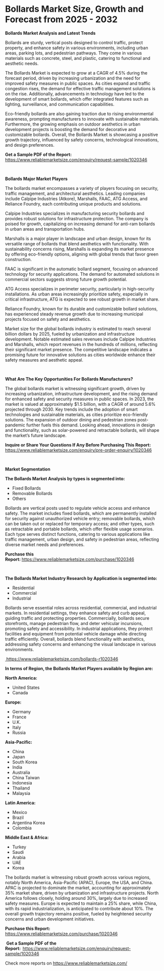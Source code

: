 <p><h1>Bollards Market Size, Growth and Forecast from 2025 - 2032</h1></p><p><strong>Bollards Market Analysis and Latest Trends</strong></p>
<p><p>Bollards are sturdy, vertical posts designed to control traffic, protect property, and enhance safety in various environments, including urban areas, parking lots, and pedestrian pathways. They come in various materials such as concrete, steel, and plastic, catering to functional and aesthetic needs. </p><p>The Bollards Market is expected to grow at a CAGR of 4.5% during the forecast period, driven by increasing urbanization and the need for improved safety measures in public spaces. As cities expand and traffic congestion rises, the demand for effective traffic management solutions is on the rise. Additionally, advancements in technology have led to the development of smart bollards, which offer integrated features such as lighting, surveillance, and communication capabilities. </p><p>Eco-friendly bollards are also gaining traction due to rising environmental awareness, prompting manufacturers to innovate with sustainable materials. Furthermore, the growing emphasis on outdoor aesthetics in urban development projects is boosting the demand for decorative and customizable bollards. Overall, the Bollards Market is showcasing a positive growth trajectory, influenced by safety concerns, technological innovations, and design preferences.</p></p>
<p><strong>Get a Sample PDF of the Report:&nbsp;</strong> <a href="https://www.reliablemarketsize.com/enquiry/request-sample/1020346?utm_campaign=3555&utm_medium=2&utm_source=Github&utm_content=ia&utm_term=08042025&utm_id=bollards">https://www.reliablemarketsize.com/enquiry/request-sample/1020346</a></p>
<p>&nbsp;</p>
<p><strong>Bollards Major Market Players</strong></p>
<p><p>The bollards market encompasses a variety of players focusing on security, traffic management, and architectural aesthetics. Leading companies include Calpipe Industries (Atkore), Marshalls, FAAC, ATG Access, and Reliance Foundry, each contributing unique products and solutions.</p><p>Calpipe Industries specializes in manufacturing security bollards and provides robust solutions for infrastructure protection. The company is poised for growth, capitalizing on increasing demand for anti-ram bollards in urban areas and transportation hubs.</p><p>Marshalls is a major player in landscape and urban design, known for its versatile range of bollards that blend aesthetics with functionality. With sustainability concerns rising, Marshalls is expanding its market presence by offering eco-friendly options, aligning with global trends that favor green construction.</p><p>FAAC is significant in the automatic bollard segment, focusing on advanced technology for security applications. The demand for automated solutions in commercial sectors suggests strong future growth potential. </p><p>ATG Access specializes in perimeter security, particularly in high-security installations. As urban areas increasingly prioritize safety, especially in critical infrastructure, ATG is expected to see robust growth in market share.</p><p>Reliance Foundry, known for its durable and customizable bollard solutions, has experienced steady revenue growth due to increasing municipal projects focused on safety and aesthetics.</p><p>Market size for the global bollards industry is estimated to reach several billion dollars by 2025, fueled by urbanization and infrastructure development. Notable estimated sales revenues include Calpipe Industries and Marshalls, which report revenues in the hundreds of millions, reflecting their significant market presence. The competitive landscape indicates a promising future for innovative solutions as cities worldwide enhance their safety measures and aesthetic appeal.</p></p>
<p>&nbsp;</p>
<p><strong>What Are The Key Opportunities For Bollards Manufacturers?</strong></p>
<p><p>The global bollards market is witnessing significant growth, driven by increasing urbanization, infrastructure development, and the rising demand for enhanced safety and security measures in public spaces. In 2023, the market is valued at approximately $1.5 billion, with a CAGR of around 5.6% projected through 2030. Key trends include the adoption of smart technologies and sustainable materials, as cities prioritize eco-friendly solutions. The expansion of outdoor dining and pedestrian zones post-pandemic further fuels this demand. Looking ahead, innovations in design and functionality, such as solar-powered and retractable bollards, will shape the market’s future landscape.</p></p>
<p><strong>Inquire or Share Your Questions If Any Before Purchasing This Report:</strong> <a href="https://www.reliablemarketsize.com/enquiry/pre-order-enquiry/1020346?utm_campaign=3555&utm_medium=2&utm_source=Github&utm_content=ia&utm_term=08042025&utm_id=bollards">https://www.reliablemarketsize.com/enquiry/pre-order-enquiry/1020346</a></p>
<p>&nbsp;</p>
<p><strong>Market Segmentation</strong></p>
<p><strong>The Bollards Market Analysis by types is segmented into:</strong></p>
<p><ul><li>Fixed Bollards</li><li>Removable Bollards</li><li>Others</li></ul></p>
<p><p>Bollards are vertical posts used to regulate vehicle access and enhance safety. The market includes fixed bollards, which are permanently installed for security against unauthorized vehicle entry; removable bollards, which can be taken out or replaced for temporary access; and other types, such as retractable and portable bollards, which offer flexible usage scenarios. Each type serves distinct functions, catering to various applications like traffic management, urban design, and safety in pedestrian areas, reflecting diverse market needs and preferences.</p></p>
<p><strong>Purchase this Report:&nbsp;</strong><a href="https://www.reliablemarketsize.com/purchase/1020346?utm_campaign=3555&utm_medium=2&utm_source=Github&utm_content=ia&utm_term=08042025&utm_id=bollards">https://www.reliablemarketsize.com/purchase/1020346</a></p>
<p>&nbsp;</p>
<p><strong>The Bollards Market Industry Research by Application is segmented into:</strong></p>
<p><ul><li>Residential</li><li>Commercial</li><li>Industrial</li></ul></p>
<p><p>Bollards serve essential roles across residential, commercial, and industrial markets. In residential settings, they enhance safety and curb appeal, guiding traffic and protecting properties. Commercially, bollards secure storefronts, manage pedestrian flow, and deter vehicular incursions, promoting safety and accessibility. In industrial applications, they protect facilities and equipment from potential vehicle damage while directing traffic efficiently. Overall, bollards blend functionality with aesthetics, addressing safety concerns and enhancing the visual landscape in various environments.</p></p>
<p><a href="https://www.reliablemarketsize.com/bollards-r1020346?utm_campaign=3555&utm_medium=2&utm_source=Github&utm_content=ia&utm_term=08042025&utm_id=bollards">&nbsp;https://www.reliablemarketsize.com/bollards-r1020346</a></p>
<p><strong>In terms of Region, the Bollards Market Players available by Region are:</strong></p>
<p>
    <p> <strong> North America: </strong>
        <ul>
            <li>United States</li>
            <li>Canada</li>
        </ul>
        </p> 
    <p> <strong> Europe: </strong>
        <ul>
            <li>Germany</li>
            <li>France</li>
            <li>U.K.</li>
            <li>Italy</li>
            <li>Russia</li>
        </ul>
        </p> 
    <p> <strong> Asia-Pacific: </strong>
        <ul>
            <li>China</li>
            <li>Japan</li>
            <li>South Korea</li>
            <li>India</li>
            <li>Australia</li>
            <li>China Taiwan</li>
            <li>Indonesia</li>
            <li>Thailand</li>
            <li>Malaysia</li>
        </ul>
        </p> 
    <p> <strong> Latin America: </strong>
        <ul>
            <li>Mexico</li>
            <li>Brazil</li>
            <li>Argentina Korea</li>
            <li>Colombia</li>
        </ul>
        </p> 
    <p> <strong> Middle East & Africa: </strong>
        <ul>
            <li>Turkey</li>
            <li>Saudi</li>
            <li>Arabia</li>
            <li>UAE</li>
            <li>Korea</li>
        </ul>
    </p>
    </p>
<p><p>The bollards market is witnessing robust growth across various regions, notably North America, Asia-Pacific (APAC), Europe, the USA, and China. APAC is projected to dominate the market, accounting for approximately 35% market share, driven by urbanization and infrastructure projects. North America follows closely, holding around 30%, largely due to increased safety measures. Europe is expected to maintain a 25% share, while China, with its rapid industrialization, is anticipated to contribute about 10%. The overall growth trajectory remains positive, fueled by heightened security concerns and urban development initiatives.</p></p>
<p><strong>Purchase this Report: </strong><a href="https://www.reliablemarketsize.com/purchase/1020346?utm_campaign=3555&utm_medium=2&utm_source=Github&utm_content=ia&utm_term=08042025&utm_id=bollards">https://www.reliablemarketsize.com/purchase/1020346</a></p>
<p>&nbsp;<strong>Get a Sample PDF of the Report:&nbsp;&nbsp;</strong><a href="https://www.reliablemarketsize.com/enquiry/request-sample/1020346?utm_campaign=3555&utm_medium=2&utm_source=Github&utm_content=ia&utm_term=08042025&utm_id=bollards">https://www.reliablemarketsize.com/enquiry/request-sample/1020346</a></p>
<p><strong></strong></p>
<p>Check more reports on <a href="https://www.reliablemarketsize.com/?utm_campaign=3555&utm_medium=2&utm_source=Github&utm_content=ia&utm_term=08042025&utm_id=bollards">https://www.reliablemarketsize.com/</a></p>